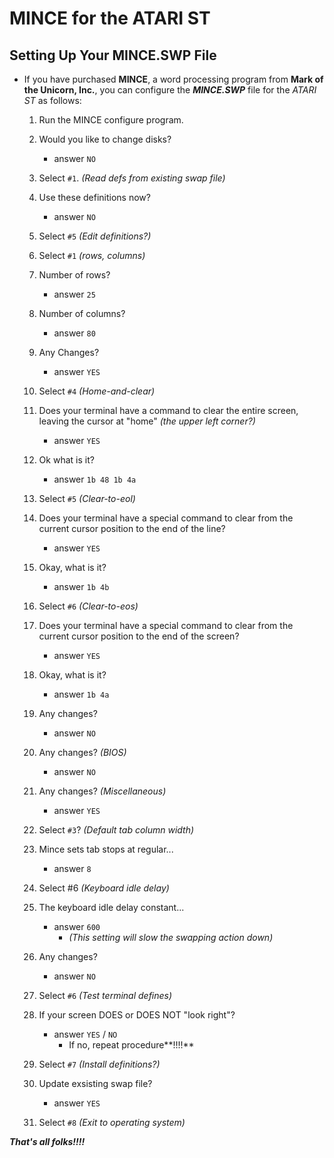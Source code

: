 # MINCE for the ATARI ST

## Setting Up Your MINCE.SWP File

- If you have purchased **MINCE**, a word processing program from **Mark of the
  Unicorn, Inc.**, you can configure the _**MINCE.SWP**_ file for the _ATARI ST_
  as follows:

  1. Run the MINCE configure program.
  2. Would you like to change disks?
     - answer `NO`
  3. Select `#1`. _(Read defs from existing swap file)_
  4. Use these definitions now?
     - answer `NO`
  5. Select `#5` _(Edit definitions?)_
  6. Select `#1` _(rows, columns)_
  7. Number of rows?
     - answer `25`
  8. Number of columns?
     - answer `80`
  9. Any Changes?
     - answer `YES`
  10. Select `#4` _(Home-and-clear)_
  11. Does your terminal have a command to clear the entire screen, leaving the
      cursor at "home" _(the upper left_ _corner?)_

      - answer `YES`

  12. Ok what is it?

      - answer `1b 48 1b 4a`

  13. Select `#5` _(Clear-to-eol)_
  14. Does your terminal have a special command to clear from the current cursor
      position to the end of the line?

      - answer `YES`

  15. Okay, what is it?

      - answer `1b 4b`

  16. Select `#6` _(Clear-to-eos)_
  17. Does your terminal have a special command to clear from the current cursor
      position to the end of the screen?

      - answer `YES`

  18. Okay, what is it?

      - answer `1b 4a`

  19. Any changes?

      - answer `NO`

  20. Any changes? _(BIOS)_

      - answer `NO`

  21. Any changes? _(Miscellaneous)_

      - answer `YES`

  22. Select `#3`? _(Default tab column width)_
  23. Mince sets tab stops at regular...

      - answer `8`

  24. Select #6 _(Keyboard idle delay)_
  25. The keyboard idle delay constant...

      - answer `600`
        - _(This setting will slow the swapping action down)_

  26. Any changes?

      - answer `NO`

  27. Select `#6` _(Test terminal defines)_
  28. If your screen DOES or DOES NOT "look right"?

      - answer `YES` / `NO`
        - If no, repeat procedure**!!!!**

  29. Select `#7` _(Install definitions?)_
  30. Update exsisting swap file?

      - answer `YES`

  31. Select `#8` _(Exit to operating system)_

_**That's all folks!!!!**_
